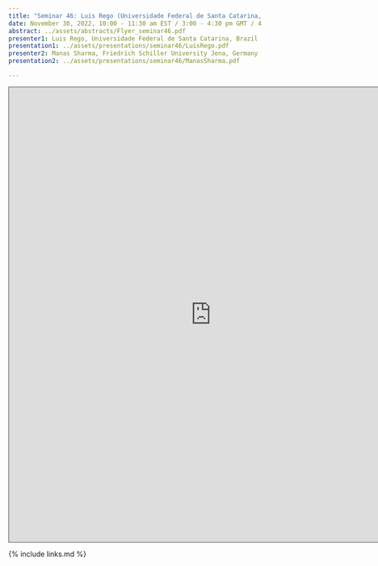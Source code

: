 ```yaml
---
title: "Seminar 46: Luis Rego (Universidade Federal de Santa Catarina, Brazil) and Manas Sharma (Friedrich Schiller University Jena, Germany)"
date: November 30, 2022, 10:00 - 11:30 am EST / 3:00 - 4:30 pm GMT / 4:00 - 5:30 CET, Paris / 11:00 pm - 00:30 am CST Beijing
abstract: ../assets/abstracts/Flyer_seminar46.pdf
presenter1: Luis Rego, Universidade Federal de Santa Catarina, Brazil
presentation1: ../assets/presentations/seminar46/LuisRego.pdf
presenter2: Manas Sharma, Friedrich Schiller University Jena, Germany
presentation2: ../assets/presentations/seminar46/ManasSharma.pdf

---
```



<iframe src="https://ub.hosted.panopto.com/Panopto/Pages/Embed.aspx?id=ec1d1815-9dae-4629-9fc3-af5d013408db
&autoplay=false&offerviewer=true&showtitle=true&showbrand=true&captions=false&interactivity=all" height="900" width="800" 
style="border: 1px solid #464646;" allowfullscreen allow="autoplay"></iframe>

{% include links.md %}


